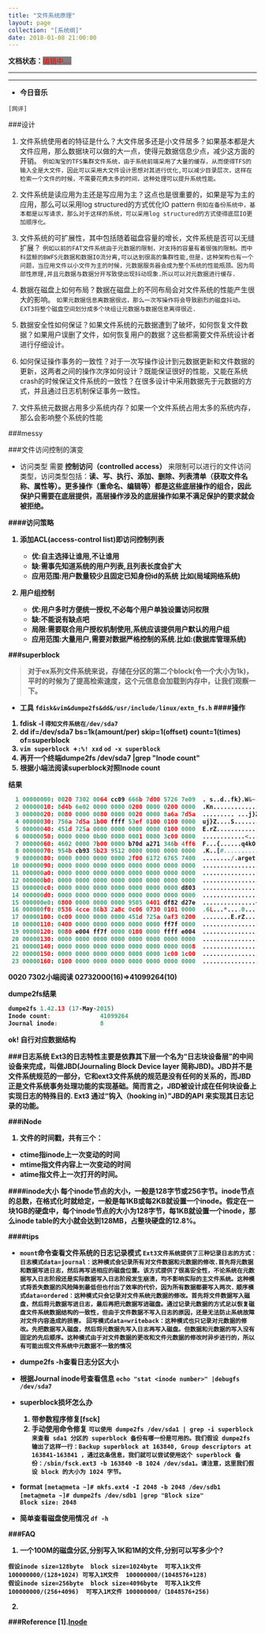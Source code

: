```yaml
---
title: "文件系统原理"
layout: page
collection: "[系统纲]"
date: 2018-01-08 21:00:00
---
```


**文档状态：**<a style="color:red;background-color:gray">编辑中....</a>

---
>

---

- **今日音乐**
```
[网评]

```
###设计
1. 文件系统使用者的特征是什么？大文件居多还是小文件居多？如果基本都是大文件应用，那么数据块可以做的大一点，使得元数据信息少点，减少这方面的开销。
`例如淘宝的TFS集群文件系统，由于系统前端采用了大量的缓存，从而使得TFS的输入全是大文件，因此可以采用大文件设计思想对其进行优化,可以减少目录层次，这样在检索一个文件的时候，不需要花费太多的时间，这种处理可以提升系统性能。`

2. 文件系统是读应用为主还是写应用为主？这点也是很重要的，如果是写为主的应用，那么可以采用log structured的方式优化IO pattern
`例如在备份系统中，基本都是以写请求，那么对于这样的系统，可以采用log structured的方式使得底层IO更加顺序化。`

3. 文件系统的可扩展性，其中包括随着磁盘容量的增长，文件系统是否可以无缝扩展？
`例如以前的FAT文件系统由于元数据的限制，对支持的容量有着很强的限制。而中科蓝鲸的BWFS元数据和数据IO流分离,可以达到很高的集群性能,但是，这种架构也有一个问题，当应用文件以小文件为主的时候，元数据服务器会成为整个系统的性能瓶颈。因为局部性原理,并且元数据与数据分开写致使出现抖动现象.所以可以对元数据进行缓存.`

4. 数据在磁盘上如何布局？数据在磁盘上的不同布局会对文件系统的性能产生很大的影响。
`如果元数据信息离数据很远，那么一次写操作将会导致剧烈的磁盘抖动。EXT3将整个磁盘空间划分成多个块组让元数据与数据信息离得很近.`

5. 数据安全性如何保证？如果文件系统的元数据遭到了破坏，如何恢复文件数据？如果用户误删了文件，如何恢复用户的数据？这些都需要文件系统设计者进行仔细设计。

6. 如何保证操作事务的一致性？对于一次写操作设计到元数据更新和文件数据的更新，这两者之间的操作次序如何设计？既能保证很好的性能，又能在系统crash的时候保证文件系统的一致性？在很多设计中采用数据先于元数据的方式，并且通过日志机制保证事务一致性。

7. 文件系统元数据占用多少系统内存？如果一个文件系统占用太多的系统内存，那么会影响整个系统的性能
 
###messy

###文件访问控制的演变

- 访问类型
需要<b> 控制访问（controlled access）</b> 来限制可以进行的文件访问类型，访问类型包括：<b>读、写、执行、添加、删除、列表清单（获取文件名称、属性等）<b>。更多操作（重命名、编辑等）都是这些底层操作的组合，因此保护只需要在底层提供，高层操作涉及的底层操作如果不满足保护的要求就会被拒绝。

####访问策略
1. 添加ACL(access-control list)即访问控制列表
    - 优:自主选择让谁用,不让谁用
    - 缺:需事先知道系统的用户列表,且列表长度会扩大
    - 应用范围:用户数量较少且固定已知身份id的系统 比如(局域网络系统)

2. 用户组控制
    - 优:用户多时方便统一授权,不必每个用户单独设置访问权限
    - 缺:不能说有缺点吧
    - 局限:需要联合用户授权机制使用,系统应该提供用户默认的用户组
    - 应用范围:大量用户,需要对数据严格控制的系统.比如:(数据库管理系统)




###superblock
> 对于ex系列文件系统来说，存储在分区的第二个block(令一个大小为1k)，平时的时候为了提高检索速度，这个元信息会加载到内存中，让我们观察一下。

- 工具
    `fdisk&vim&dumpe2fs&dd&/usr/include/linux/extn_fs.h`
####操作
1. fdisk -l
    `得知文件系统在/dev/sda7`
2. dd if=/dev/sda7 bs=1k(amount/per) skip=1(offset) count=1(times) of=superblock
3. `vim superblock `+`:%! xxd`
    `od -x superblock`
4. 再开一个终端dumpe2fs /dev/sda7 |grep "Inode count"
5. 根据小端法阅读superblock对照Inode count

结果
```python
  1 00000000: 0020 7302 0064 cc09 666b 7d00 5726 7e09  . s..d..fk}.W&~.
  2 00000010: 8d4b 6e02 0000 0000 0200 0000 0200 0000  .Kn.............
  3 00000020: 0080 0000 0080 0000 0020 0000 8a6a 7d5a  ......... ...j}Z
  4 00000030: 756a 7d5a 1b00 ffff 53ef 0100 0100 0000  uj}Z....S.......
  5 00000040: 451d 725a 0000 0000 0000 0000 0100 0000  E.rZ............
  6 00000050: 0000 0000 0b00 0000 0001 0000 3c00 0000  ............<...
  7 00000060: 4602 0000 7b00 0000 b70d a271 346b 4ff6  F...{......q4kO.
  8 00000070: 954b cb93 5b23 9512 0000 0000 0000 0000  .K..[#..........
  9 00000080: 0000 0000 0000 0000 2f00 6172 6765 7400  ......../.arget.
 10 00000090: 0000 0000 0000 0000 0000 0000 0000 0000  ................
 11 000000a0: 0000 0000 0000 0000 0000 0000 0000 0000  ................
 12 000000b0: 0000 0000 0000 0000 0000 0000 0000 0000  ................
 13 000000c0: 0000 0000 0000 0000 0000 0000 0000 d803  ................
 14 000000d0: 0000 0000 0000 0000 0000 0000 0000 0000  ................
 15 000000e0: 0800 0000 0000 0000 9505 0401 df82 d27e  ...............~
 16 000000f0: 0536 4cce 86b3 2a8c 0c06 0730 0101 0000  .6L...*....0....
 17 00000100: 0c00 0000 0000 0000 451d 725a 0af3 0200  ........E.rZ....
 18 00000110: 0400 0000 0000 0000 0000 0000 ff7f 0000  ................
 19 00000120: 0080 e004 ff7f 0000 0100 0000 ffff e004  ................
 20 00000130: 0000 0000 0000 0000 0000 0000 0000 0000  ................
 21 00000140: 0000 0000 0000 0000 0000 0000 0000 0008  ................
 22 00000150: 0000 0000 0000 0000 0000 0000 1c00 1c00  ................
 23 00000160: 0100 0000 0000 0000 0000 0000 0000 0000  ................
```
0020 7302小端阅读 02732000(16)=>41099264(10)

dumpe2fs结果
```c
dumpe2fs 1.42.13 (17-May-2015)
Inode count:              41099264
Journal inode:            8
```
ok!
自行对应数据结构

###日志系统
Ext3的日志特性主要是依靠其下层一个名为“日志块设备层”的中间设备来完成，叫做JBD(Journaling Block Device layer 简称JBD)。JBD并不是文件系统规范的一部分，它和ext3文件系统的规范是没有任何的关系的，而JBD正是文件系统事务处理功能的实现基础。简而言之，JBD被设计成在任何块设备上实现日志的特殊目的.
Ext3 通过“钩入（hooking in）”JBD的API 来实现其日志记录的功能。

###iNode
1. 文件的时间戳，共有三个：
  - ctime指inode上一次变动的时间
  - mtime指文件内容上一次变动的时间
  - atime指文件上一次打开的时间。

####inode大小
每个inode节点的大小，一般是128字节或256字节。inode节点的总数，在格式化时就给定，一般是每1KB或每2KB就设置一个inode。假定在一块1GB的硬盘中，每个inode节点的大小为128字节，每1KB就设置一个inode，那么inode table的大小就会达到128MB，占整块硬盘的12.8%。

####tips
- `mount`命令查看文件系统的日志记录模式
  `Ext3文件系统提供了三种记录日志的方式：`
  `日志模式data=journal：这种模式会记录所有对文件数据和元数据的修改.首先将元数据和数据写进日志，然后再写进相应的磁盘位置。该方式提供了很高安全性，不论系统在元数据写入日志阶段还是实际数据写入日志阶段发生崩溃，均不影响实际的主文件系统。这种模式将丢失数据的风险降到最低但也付出了效率的代价，因为所有数据都要写入两次.`
  `顺序模式data=ordered：这种模式只会记录对文件系统元数据的修改。首先将文件数据写入磁盘，然后将元数据写进日志，最后再把元数据写进磁盘。通过记录元数据的方式足以恢复磁盘文件系统数据结构的一致性，但由于文件数据不写入日志的原因，还是无法防止系统故障对文件内容造成的损害。`
  `回写模式data=writeback：这种模式也只记录对元数据的修改。先把数据写入磁盘，然后将元数据先写入日志再写入磁盘。但数据和元数据的写入没有固定的先后顺序。这种模式由于对文件数据的更改和文件元数据的修改时异步进行的，所以有可能出现文件系统中元数据不一致的情况`

- dumpe2fs -h查看日志分区大小
- 根据Journal inode号查看信息
  `echo "stat <inode number>" |debugfs /dev/sda7`
- superblock损坏怎么办
  1. 带参数程序修复[fsck]
  2. 手动使用命令修复
    `可以使用 dumpe2fs /dev/sda1 | grep -i superblock 来查看 sda1 分区的 superblock 备份有哪一份是可用的。我们假设 dumpe2fs 输出了这样一行：Backup superblock at 163840, Group descriptors at 163841-163841 ，通过这条信息，我们就可以尝试使用这个 superblock 备份：/sbin/fsck.ext3 -b 163840 -B 1024 /dev/sda1。请注意，这里我们假设 block 的大小为 1024 字节。`
- format
  `[meta@meta ~]# mkfs.ext4 -I 2048 -b 2048 /dev/sdb1`
  `[meta@meta ~]# dumpe2fs /dev/sdb1 |grep "Block size"`
  `               Block size: 2048`
- 简单查看磁盘使用情况
  `df -h`


###FAQ
1. 一个100M的磁盘分区,分别写入1K和1M的文件,分别可以写多少个?
```
假设inode size=128byte  block size=1024byte  可写入1k文件100000000/(128+1024) 可写入1M文件  100000000/(1048576+128)  
假设inode size=256byte  block size=4096byte  可写入1k文件100000000/(256+4096)  可写入1M文件 100000000/（1048576+256)  
```
2. 
###Reference
[1].[Inode](http://blog.csdn.net/haiross/article/details/39157885)